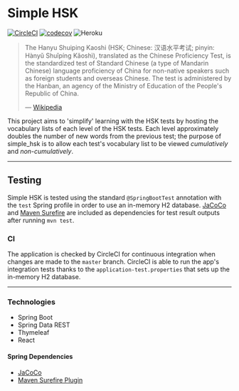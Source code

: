 # Simple HSK
[![CircleCI](https://circleci.com/gh/reesecake/simple_hsk.svg?style=shield&circle-token=998629975402253a8b54782911e224a7a7906729)](https://circleci.com/gh/reesecake/simple_hsk)
[![codecov](https://codecov.io/gh/reesecake/simple_hsk/branch/master/graph/badge.svg?token=6CD1BF0W4B)](https://codecov.io/gh/reesecake/simple_hsk)
![Heroku](https://pyheroku-badge.herokuapp.com/?app=simplehsk&style=flat)

> The Hanyu Shuiping Kaoshi (HSK; Chinese: 汉语水平考试; pinyin: Hànyǔ Shuǐpíng Kǎoshì), translated as the Chinese Proficiency Test, is the standardized test of Standard Chinese (a type of Mandarin Chinese) language proficiency of China for non-native speakers such as foreign students and overseas Chinese. The test is administered by the Hanban, an agency of the Ministry of Education of the People's Republic of China.
>
> &mdash; [Wikipedia](https://en.wikipedia.org/wiki/Hanyu_Shuiping_Kaoshi)

This project aims to 'simplify' learning with the HSK tests by hosting the vocabulary lists of each level of the HSK 
tests. Each level approximately doubles the number of new words from the previous test; the purpose of simple_hsk is 
to allow each test's vocabulary list to be viewed _cumulatively_ and _non-cumulatively_.

---
## Testing
Simple HSK is tested using the standard `@SpringBootTest` annotation with the `test` Spring profile in order to use an in-memory H2 database. [JaCoCo](https://www.jacoco.org/jacoco/) and [Maven Surefire](https://maven.apache.org/surefire/maven-surefire-plugin/) are included as dependencies for test result outputs after running `mvn test`.

### CI
The application is checked by CircleCI for continuous integration when changes are made to the `master` branch. CircleCI is able to run the app's integration tests thanks to the `application-test.properties` that sets up the in-memory H2 database.

---

### Technologies

- Spring Boot
- Spring Data REST
- Thymeleaf
- React
#### Spring Dependencies
- [JaCoCo](https://www.jacoco.org/jacoco/)
- [Maven Surefire Plugin](https://maven.apache.org/surefire/maven-surefire-plugin/)
